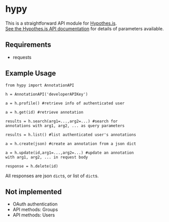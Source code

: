 # hypy

This is a straightforward API module for [Hypothes.is](https://web.hypothes.is/).  
[See the Hypothes.is API documentation](https://h.readthedocs.io/en/latest/api-reference/) for details of parameters available.

## Requirements

- requests

## Example Usage

```
from hypy import AnnotationAPI

h = AnnotationAPI('developerAPIKey')

a = h.profile() #retrieve info of authenticated user

a = h.get(id) #retrieve annotation

results = h.search(arg1=...,arg2=...) #search for
annotations with arg1, arg2, ... as query parameters

results = h.list() #list authenticated user's annotations

a = h.create(json) #create an annotation from a json dict

a = h.update(id,arg1=...,arg2=...) #update an annotation
with arg1, arg2, ... in request body

response = h.delete(id)
```

All responses are json `dict`s, or list of `dict`s.

## Not implemented

- OAuth authentication
- API methods: Groups
- API methods: Users
